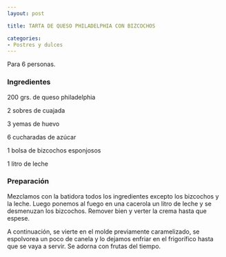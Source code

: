 ```yaml
---
layout: post

title: TARTA DE QUESO PHILADELPHIA CON BIZCOCHOS

categories:
- Postres y dulces
---
```

Para 6 personas.

<h3>Ingredientes</h3>

200 grs. de queso philadelphia

2 sobres de cuajada

3 yemas de huevo

6 cucharadas de azúcar

1 bolsa de bizcochos esponjosos

1 litro de leche

<h3>Preparación</h3>

Mezclamos con la batidora todos los ingredientes excepto los bizcochos y la leche. Luego ponemos al fuego en una cacerola un litro de leche y se desmenuzan los bizcochos. Remover bien y verter la crema hasta que espese.

A continuación, se vierte en el molde previamente caramelizado, se espolvorea un poco de canela y lo dejamos enfriar en el frigorífico hasta que se vaya a servir. Se adorna con frutas del tiempo.